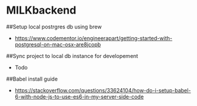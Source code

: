 # MILKbackend

##Setup local postrgres db using brew 
- https://www.codementor.io/engineerapart/getting-started-with-postgresql-on-mac-osx-are8jcopb

##Sync project to local db instance for developement
- Todo

##Babel install guide
- https://stackoverflow.com/questions/33624104/how-do-i-setup-babel-6-with-node-js-to-use-es6-in-my-server-side-code